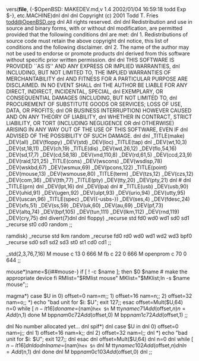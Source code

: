 vers(__file__,
	{-$OpenBSD: MAKEDEV.md,v 1.4 2002/01/04 16:59:18 todd Exp $-},
etc.MACHINE)dnl
dnl
dnl Copyright (c) 2001 Todd T. Fries <todd@OpenBSD.org>
dnl All rights reserved.
dnl
dnl Redistribution and use in source and binary forms, with or without
dnl modification, are permitted provided that the following conditions
dnl are met:
dnl 1. Redistributions of source code must retain the above copyright
dnl    notice, this list of conditions and the following disclaimer.
dnl 2. The name of the author may not be used to endorse or promote products
dnl    derived from this software without specific prior written permission.
dnl
dnl THIS SOFTWARE IS PROVIDED ``AS IS'' AND ANY EXPRESS OR IMPLIED WARRANTIES,
dnl INCLUDING, BUT NOT LIMITED TO, THE IMPLIED WARRANTIES OF MERCHANTABILITY
dnl AND FITNESS FOR A PARTICULAR PURPOSE ARE DISCLAIMED.  IN NO EVENT SHALL
dnl THE AUTHOR BE LIABLE FOR ANY DIRECT, INDIRECT, INCIDENTAL, SPECIAL,
dnl EXEMPLARY, OR CONSEQUENTIAL DAMAGES (INCLUDING, BUT NOT LIMITED TO,
dnl PROCUREMENT OF SUBSTITUTE GOODS OR SERVICES; LOSS OF USE, DATA, OR PROFITS;
dnl OR BUSINESS INTERRUPTION) HOWEVER CAUSED AND ON ANY THEORY OF LIABILITY,
dnl WHETHER IN CONTRACT, STRICT LIABILITY, OR TORT (INCLUDING NEGLIGENCE OR
dnl OTHERWISE) ARISING IN ANY WAY OUT OF THE USE OF THIS SOFTWARE, EVEN IF
dnl ADVISED OF THE POSSIBILITY OF SUCH DAMAGE.
dnl
dnl
_TITLE(make)
_DEV(all)
_DEV(floppy)
_DEV(std)
_DEV(loc)
_TITLE(tap)
dnl _DEV(wt,10,3)
_DEV(st,18,11)
_DEV(ch,19)
_TITLE(dis)
_DEV(wd,26,12)
_DEV(flo,54,16)
_DEV(sd,17,7)
_DEV(cd,58,18)
_DEV(vnd,110,8)
_DEV(rd,61,5)
_DEV(ccd,23,9)
_DEV(raid,121,25)
_TITLE(cons)
_DEV(wscons)
_DEV(wsdisp,78)
_DEV(wskbd,67)
_DEV(wsmux,69)
_DEV(pcons,122)
_TITLE(point)
_DEV(mouse,13)
_DEV(wsmouse,80)
_TITLE(term)
_DEV(tzs,12)
_DEV(czs,12)
_DEV(com,36)
_DEV(tth,77)
_TITLE(pty)
_DEV(tty,20)
_DEV(pty,21)
dnl #
dnl _TITLE(prn)
dnl _DEV(lpt,16)
dnl _DEV(lpa)
dnl #
_TITLE(usb)
_DEV(usb,90)
_DEV(uhid,91)
_DEV(ugen,92)
_DEV(ulpt,93)
_DEV(urio,94)
_DEV(utty,95)
_DEV(uscan,96)
_TITLE(spec)
_DEV({-usbs-})
_DEV(ses,4)
_DEV(fdesc,24)
_DEV(xfs,51)
_DEV(ss,59)
_DEV(uk,60)
_DEV(au,69)
_DEV(pf,73)
_DEV(altq,74)
_DEV(bpf,105)
_DEV(tun,111)
_DEV(lkm,112)
_DEV(rnd,119)
_DEV(cry,75)
dnl
divert(7)dnl
dnl
floppy)
	_recurse std fd0 wd0 wd1 sd0 sd1
	_recurse st0 cd0 random
	;;

ramdisk)
	_recurse std lkm random
	_recurse fd0 rd0 wd0 wd1 wd2 wd3 bpf0
	_recurse sd0 sd1 sd2 sd3 st0 st1 cd0 cd1
	;;

_std(2,3,76,7,16)
	M mouse		c 13 0 666
	M fb		c 22 0 666
	M openprom	c 70 0 644
	;;

mouse*)name=${i##mouse-}
	if [ ! -c $name ]; then
		$0 $name	# make the appropriate device
	fi
	RMlist="$RMlist mouse"
	MKlist="$MKlist;ln -s $name mouse";;

magma*)
	case $U in
	0)	offset=0  nam=m;;
	1)	offset=16 nam=n;;
	2)	offset=32 nam=o;;
	*)	echo "bad unit for $i: $U"; exit 127;;
	esac
	offset=Mult($U,64)
	n=0
	while [ $n -lt 16 ]
	do
		name=${nam}`hex $n`
		M tty$name c 71 Add($offset,$n)
		n=Add($n,1)
	done
	M bpp${nam}0 c 72 Add($offset,0)
	M bpp${nam}1 c 72 Add($offset,1)
	;;

dnl No number allocated yet...
dnl spif*)
dnl 	case $U in
dnl 	0)	offset=0  nam=j;;
dnl 	1)	offset=16 nam=k;;
dnl 	2)	offset=32 nam=l;;
dnl 	*)	echo "bad unit for $i: $U"; exit 127;;
dnl 	esac
dnl 	offset=Mult($U,64)
dnl 	n=0
dnl 	while [ $n -lt 16 ]
dnl 	do
dnl 		name=${nam}`hex $n`
dnl 		M tty$name c 102 Add($offset,$n)
dnl 		n=Add($n,1)
dnl 	done
dnl 	M bpp${nam}0 c 103 Add($offset,0)
dnl 	;;
